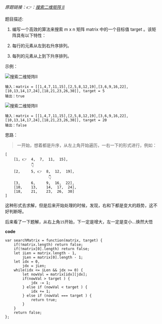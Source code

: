 *原题链接：👉：[搜索二维矩阵 II](https://leetcode-cn.com/problems/search-a-2d-matrix-ii/description/)*

题目描述:

1. 编写一个高效的算法来搜索 m x n 矩阵 matrix 中的一个目标值 target 。该矩阵具有以下特性：

2. 每行的元素从左到右升序排列。
3. 每列的元素从上到下升序排列。

示例：

![搜索二维矩阵Ⅱ](https://assets.leetcode-cn.com/aliyun-lc-upload/uploads/2020/11/25/searchgrid2.jpg)
```
输入：matrix = [[1,4,7,11,15],[2,5,8,12,19],[3,6,9,16,22],[10,13,14,17,24],[18,21,23,26,30]], target = 5
输出：true
```

![搜索二维矩阵Ⅱ](https://assets.leetcode-cn.com/aliyun-lc-upload/uploads/2020/11/25/searchgrid.jpg)
```
输入：matrix = [[1,4,7,11,15],[2,5,8,12,19],[3,6,9,16,22],[10,13,14,17,24],[18,21,23,26,30]], target = 20
输出：false

```

思路：

> 一开始，想着都是升序，从左上角开始遍历，一右一下的形式进行，例如：
```
[
    [1, 👉  4,  7,  11,  15],
            👇
    [2,     5, 👉  8,  12,  19],
                    👇
    [3,     6,     9,  16,  22],
    [10,    13,    14,  17,  24],
    [18,    21,    23,  26,  30]
]

```
这种形式去求解，但是后来开始处理的时候，发现，右和下都是变大的趋势，这不好判断呀。

后来看了一下题解，从右上角`15`开始，下一定是增大，左一定是变小...焕然大悟

**code**

```
var searchMatrix = function(matrix, target) {
    if(!matrix.length) return false;
    if(!matrix[0].length) return false;
    let iLen = matrix.length - 1,
        jLen = matrix[0].length - 1;
    let idx = 0,
        jdx = jLen;
    while(idx <= iLen && jdx >= 0) {
        let nowVal = matrix[idx][jdx];
        if(nowVal > target ) {
            jdx -= 1;
        } else if (nowVal < target ) {
            idx += 1;
        } else if (nowVal === target ) {
            return true;
        }
    }
    return false;
};
```